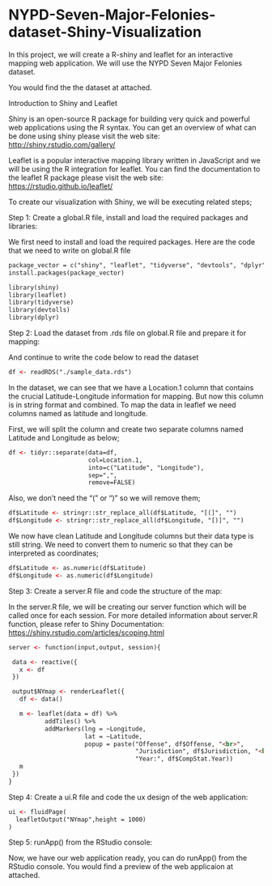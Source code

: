 # NYPD-Seven-Major-Felonies-dataset-Shiny-Visualization
In this project, we will create a R-shiny and leaflet for an interactive mapping web application. 
We will use the NYPD Seven Major Felonies dataset. 

You would find the the dataset at attached.

Introduction to Shiny and Leaflet

Shiny is an open-source R package for building very quick and powerful web applications using the R syntax. You can get an overview of what can be done using shiny please visit the web site: http://shiny.rstudio.com/gallery/

Leaflet is a popular interactive mapping library written in JavaScript and we will be using the R integration for leaflet. You can find the documentation to the leaflet R package please visit the web site: https://rstudio.github.io/leaflet/

To create our visualization with Shiny, we will be executing related steps;

Step 1: Create a global.R file, install and load the required packages and libraries: 

We first need to install and load the required packages. Here are the code that we need to write on global.R file

```html
package_vector = c("shiny", "leaflet", "tidyverse", "devtools", "dplyr")
install.packages(package_vector)

library(shiny)
library(leaflet)
library(tidyverse)
library(devtolls)
library(dplyr)
```

Step 2: Load the dataset from .rds file on global.R file and prepare it for mapping:

And continue to write the code below to read the dataset

```html
df <- readRDS("./sample_data.rds")
```

In the dataset, we can see that we have a Location.1 column that contains the crucial Latitude-Longitude information for mapping. But now this column is in string format and combined. To map the data in leaflef we need columns named as latitude and longitude.

First, we will split the column and create two separate columns named Latitude and Longitude as below;

```html
df <- tidyr::separate(data=df,
                      col=Location.1,
                      into=c("Latitude", "Longitude"),
                      sep=",",
                      remove=FALSE)
```

Also, we don’t need the “(” or “)” so we will remove them;

```html
df$Latitude <- stringr::str_replace_all(df$Latitude, "[(]", "")
df$Longitude <- stringr::str_replace_all(df$Longitude, "[)]", "")
```

We now have clean Latitude and Longitude columns but their data type is still string. We need to convert them to numeric so that they can be interpreted as coordinates;

```html
df$Latitude <- as.numeric(df$Latitude)
df$Longitude <- as.numeric(df$Longitude)
```

Step 3: Create a server.R file and code the structure of the map: 

In the server.R file, we will be creating our server function which will be called once for each session. For more detailed information about server.R function, please refer to Shiny Documentation: https://shiny.rstudio.com/articles/scoping.html

```html
server <- function(input,output, session){

 data <- reactive({
   x <- df
 })

 output$NYmap <- renderLeaflet({
   df <- data()

   m <- leaflet(data = df) %>%
          addTiles() %>%
          addMarkers(lng = ~Longitude,
                     lat = ~Latitude,
                     popup = paste("Offense", df$Offense, "<br>",
                                   "Jurisdiction", df$Jurisdiction, "<br>",
                                   "Year:", df$CompStat.Year))
   m
 })
}
```

Step 4: Create a ui.R file and code the ux design of the web application:

```html
ui <- fluidPage(
  leafletOutput("NYmap",height = 1000)
)
```

Step 5: runApp() from the RStudio console: 

Now, we have our web application ready, you can do runApp() from the RStudio console. You would find a preview of the web applicaion at attached. 
